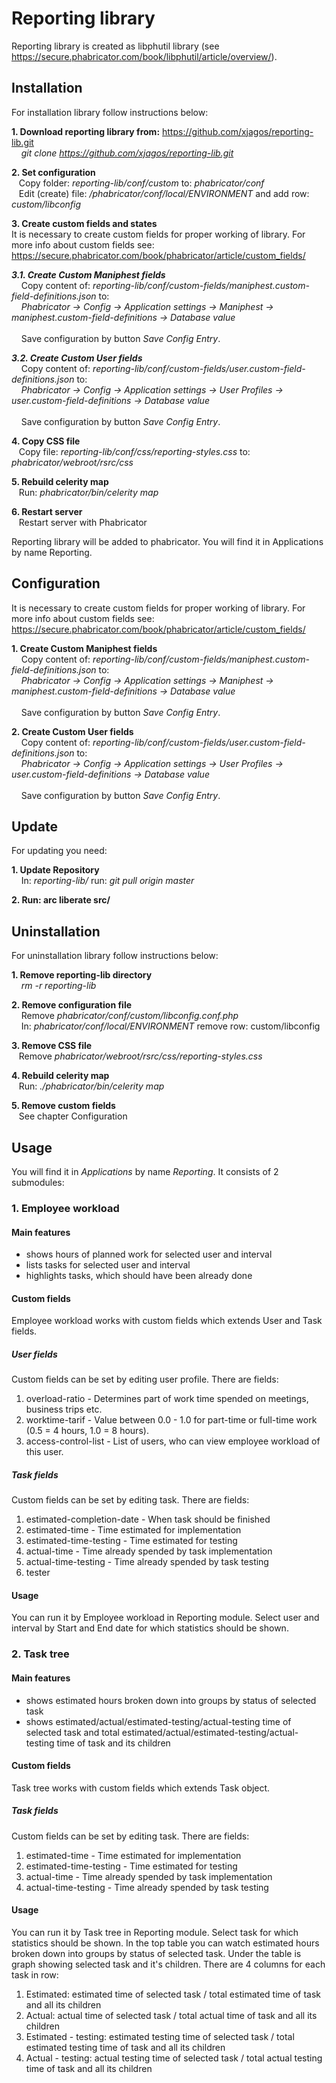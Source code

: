 # Reporting library


Reporting library is created as libphutil library (see https://secure.phabricator.com/book/libphutil/article/overview/).

## Installation
For installation library follow instructions below:

**1. Download reporting library from:** https://github.com/xjagos/reporting-lib.git \
&nbsp;&nbsp;&nbsp; *git clone https://github.com/xjagos/reporting-lib.git*

**2. Set configuration**\
&nbsp;&nbsp;&nbsp;Copy folder: *reporting-lib/conf/custom* to: *phabricator/conf*\
&nbsp;&nbsp;&nbsp;Edit (create) file: */phabricator/conf/local/ENVIRONMENT* and add row: *custom/libconfig*

**3. Create custom fields and states**\
It is necessary to create custom fields for proper working of library. For more info about custom fields see: https://secure.phabricator.com/book/phabricator/article/custom_fields/

***3.1. Create Custom Maniphest fields***\
&nbsp;&nbsp;&nbsp; Copy content of: *reporting-lib/conf/custom-fields/maniphest.custom-field-definitions.json* to: 
\
&nbsp;&nbsp;&nbsp; *Phabricator -> Config -> Application settings -> Maniphest -> maniphest.custom-field-definitions -> Database value*
\
\
&nbsp;&nbsp;&nbsp; Save configuration by button *Save Config Entry*.

***3.2. Create Custom User fields***\
&nbsp;&nbsp;&nbsp; Copy content of: *reporting-lib/conf/custom-fields/user.custom-field-definitions.json* to: 
\
&nbsp;&nbsp;&nbsp; *Phabricator -> Config -> Application settings -> User Profiles -> user.custom-field-definitions -> Database value*
\
\
&nbsp;&nbsp;&nbsp; Save configuration by button *Save Config Entry*.

**4. Copy CSS file**\
&nbsp;&nbsp;&nbsp;Copy file: *reporting-lib/conf/css/reporting-styles.css* to: *phabricator/webroot/rsrc/css*

**5. Rebuild celerity map**\
&nbsp;&nbsp;&nbsp;Run: *phabricator/bin/celerity map*

**6. Restart server**\
&nbsp;&nbsp;&nbsp;Restart server with Phabricator

Reporting library will be added to phabricator. You will find it in Applications by name Reporting.

## Configuration
It is necessary to create custom fields for proper working of library. For more info about custom fields see: https://secure.phabricator.com/book/phabricator/article/custom_fields/

**1. Create Custom Maniphest fields**\
&nbsp;&nbsp;&nbsp; Copy content of: *reporting-lib/conf/custom-fields/maniphest.custom-field-definitions.json* to: 
\
&nbsp;&nbsp;&nbsp; *Phabricator -> Config -> Application settings -> Maniphest -> maniphest.custom-field-definitions -> Database value*
\
\
&nbsp;&nbsp;&nbsp; Save configuration by button *Save Config Entry*.

**2. Create Custom User fields**\
&nbsp;&nbsp;&nbsp; Copy content of: *reporting-lib/conf/custom-fields/user.custom-field-definitions.json* to: 
\
&nbsp;&nbsp;&nbsp; *Phabricator -> Config -> Application settings -> User Profiles -> user.custom-field-definitions -> Database value*
\
\
&nbsp;&nbsp;&nbsp; Save configuration by button *Save Config Entry*.

## Update
For updating you need:

**1. Update Repository**\
&nbsp;&nbsp;&nbsp; In: *reporting-lib/* run: *git pull origin master* 

**2. Run: arc liberate src/**

## Uninstallation
For uninstallation library follow instructions below:

**1. Remove reporting-lib directory** \
&nbsp;&nbsp;&nbsp; *rm -r reporting-lib*

**2. Remove configuration file** \
&nbsp;&nbsp;&nbsp; Remove *phabricator/conf/custom/libconfig.conf.php* \
&nbsp;&nbsp;&nbsp; In: *phabricator/conf/local/ENVIRONMENT* remove row: custom/libconfig

**3. Remove CSS file**\
&nbsp;&nbsp;&nbsp;Remove *phabricator/webroot/rsrc/css/reporting-styles.css*

**4. Rebuild celerity map**\
&nbsp;&nbsp;&nbsp;Run: *./phabricator/bin/celerity map*

**5. Remove custom fields**\
&nbsp;&nbsp;&nbsp;See chapter Configuration

## Usage
You will find it in *Applications* by name *Reporting*. It consists of 2 submodules:

### 1. Employee workload
#### Main features
* shows hours of planned work for selected user and interval
* lists tasks for selected user and interval
* highlights tasks, which should have been already done

#### Custom fields
Employee workload works with custom fields which extends User and Task fields.

##### User fields
Custom fields can be set by editing user profile. There are fields:
1. overload-ratio - Determines part of work time spended on meetings, business trips etc.
2. worktime-tarif - Value between 0.0 - 1.0 for part-time or full-time work (0.5 = 4 hours, 1.0 = 8 hours).
3. access-control-list - List of users, who can view employee workload of this user.

##### Task fields
Custom fields can be set by editing task. There are fields:
1. estimated-completion-date - When task should be finished
2. estimated-time - Time estimated for implementation
3. estimated-time-testing - Time estimated for testing
4. actual-time - Time already spended by task implementation
5. actual-time-testing - Time already spended by task testing
6. tester

#### Usage
You can run it by Employee workload in Reporting module.
Select user and interval by Start and End date for which statistics should be shown.

### 2. Task tree
#### Main features
* shows estimated hours broken down into groups by status of selected task
* shows estimated/actual/estimated-testing/actual-testing time of selected task and total estimated/actual/estimated-testing/actual-testing time of task and its children

#### Custom fields
Task tree works with custom fields which extends Task object.

##### Task fields
Custom fields can be set by editing task. There are fields:
1. estimated-time - Time estimated for implementation
2. estimated-time-testing - Time estimated for testing
3. actual-time - Time already spended by task implementation
4. actual-time-testing - Time already spended by task testing

#### Usage
You can run it by Task tree in Reporting module.
Select task for which statistics should be shown. 
In the top table you can watch estimated hours broken down into groups by status of selected task. Under the table is graph showing selected task and it's children. There are 4 columns for each task in row:
1. Estimated: estimated time of selected task / total estimated time of task and all its children
2. Actual:  actual time of selected task / total actual time of task and all its children
3. Estimated - testing: estimated testing time of selected task / total estimated testing time of task and all its children
4. Actual - testing: actual testing time of selected task / total actual testing time of task and all its children
